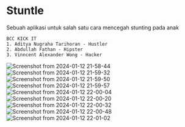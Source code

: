 # Stuntle

Sebuah aplikasi untuk salah satu cara mencegah stunting pada anak

```
BCC KICK IT
1. Aditya Nugraha Tarihoran - Hustler
2. Abdullah Fathan - Hipster
3. Vinncent Alexander Wong - Hacker
```

![Screenshot from 2024-01-12 21-58-44](https://github.com/Hackfest-BCC-KICK-IT/Stuntle-FE-Flutter/assets/88434717/9b287a66-040f-455d-add7-75942cea09db)
![Screenshot from 2024-01-12 21-59-32](https://github.com/Hackfest-BCC-KICK-IT/Stuntle-FE-Flutter/assets/88434717/12940ac6-572b-4bed-800d-b59fbe543dc0)
![Screenshot from 2024-01-12 21-59-50](https://github.com/Hackfest-BCC-KICK-IT/Stuntle-FE-Flutter/assets/88434717/f7708383-e2fc-4f0a-aaf5-088f465134b8)
![Screenshot from 2024-01-12 21-59-57](https://github.com/Hackfest-BCC-KICK-IT/Stuntle-FE-Flutter/assets/88434717/4f63bd85-f62f-44bd-b7db-576af198f6d5)
![Screenshot from 2024-01-12 22-00-04](https://github.com/Hackfest-BCC-KICK-IT/Stuntle-FE-Flutter/assets/88434717/312038ed-f081-4668-82de-8c53f251460e)
![Screenshot from 2024-01-12 22-00-20](https://github.com/Hackfest-BCC-KICK-IT/Stuntle-FE-Flutter/assets/88434717/653ed4bf-106c-469b-88e4-bc06a57accf4)
![Screenshot from 2024-01-12 22-00-32](https://github.com/Hackfest-BCC-KICK-IT/Stuntle-FE-Flutter/assets/88434717/2fa0584d-2b36-40d0-96db-e32e4c909f9a)
![Screenshot from 2024-01-12 22-00-48](https://github.com/Hackfest-BCC-KICK-IT/Stuntle-FE-Flutter/assets/88434717/0c185604-defc-4c71-a26b-83eee68ae320)
![Screenshot from 2024-01-12 22-01-02](https://github.com/Hackfest-BCC-KICK-IT/Stuntle-FE-Flutter/assets/88434717/051284d8-ae5d-4e57-a807-0018bb3ae608)
